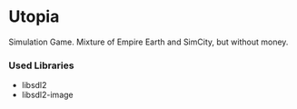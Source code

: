# Utopia
Simulation Game. Mixture of Empire Earth and SimCity, but without money.

### Used Libraries
* libsdl2
* libsdl2-image
